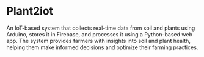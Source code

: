 # Plant2iot

An IoT-based system that collects real-time data from soil and plants using Arduino, stores it in Firebase, and processes it using a Python-based web app. The system provides farmers with insights into soil and plant health, helping them make informed decisions and optimize their farming practices.
